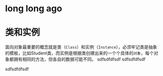 # long long ago

# 类和实例

面向对象最重要的概念就是类（`Class`）和实例（`Instance`），必须牢记类是抽象的模板，比如Student类，而实例是根据类创建出来的一个个具体的`对象`，每个对象都拥有相同的方法，但各自的数据可能不同。
sdfsdfdfsdf
sdfsdfdfsdf

sdfsdfdfsdf
